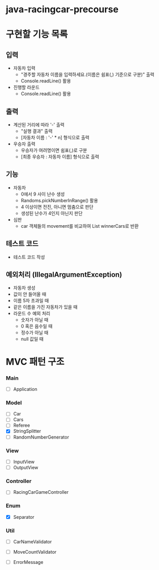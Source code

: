 # java-racingcar-precourse

# 구현할 기능 목록
## 입력
-  자동차 입력
    -  "경주할 자동차 이름을 입력하세요.(이름은 쉼표(,) 기준으로 구분)" 출력
    -  Console.readLine() 활용
-  진행할 라운드
    -  Console.readLine() 활용

## 출력
-  계산된 거리에 따라 '-' 출력
    -  "실행 결과" 출력
    -  [자동차 이름 : '-' * n] 형식으로 출력
-  우승자 출력
    -  우승자가 여려명이면 쉼표(,)로 구분
    -  [최종 우승자 : 자동차 이름] 형식으로 출력

## 기능
-  자동차 
    -  0에서 9 사이 난수 생성
    -  Randoms.pickNumberInRange() 활용
    -  4 이상이면 전진, 아니면 멈춤으로 판단
    -  생성된 난수가 4인지 아닌지 판단
-  심판 
    -  car 객체들의 movement를 비교하여 List<Car> winnerCars로 반환
## 테스트 코드
-  테스트 코드 작성

## 예외처리 (IllegalArgumentException)
-  자동차 생성
  -  값이 안 들어올 때
  -  이름 5자 초과일 때
  -  같은 이름을 가진 자동차가 있을 때
-  라운드 수 예외 처리
    -  숫자가 아닐 때
    -  0 혹은 음수일 때
    -  정수가 아닐 때
    -  null 값일 때

# MVC 패턴 구조

### Main
- [ ] Application
### Model
- [ ] Car
- [ ] Cars
- [ ] Referee
- [x] StringSplitter
- [ ] RandomNumberGenerator
### View
- [ ] InputView
- [ ] OutputView
### Controller
- [ ] RacingCarGameController
### Enum
- [x] Separator
### Util
- [ ] CarNameValidator
- [ ] MoveCountValidator
- [ ] ErrorMessage

